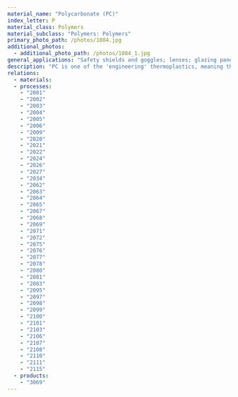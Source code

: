 ```yaml
---
material_name: "Polycarbonate (PC)"
index_letter: P
material_class: Polymers
material_subclass: "Polymers: Polymers"
primary_photo_path: /photos/1084.jpg
additional_photos:
  - additional_photo_path: /photos/1084_1.jpg
general_applications: "Safety shields and goggles; lenses; glazing panels; business machine housing; instrument casings; lighting fittings; safety helmets; electrical switchgear; laminated sheet for bullet-proof glazing; twin-walled sheets for glazing; kitchenware and tableware; microwave cookware, medical (sterilizable) components."
description: "PC is one of the 'engineering' thermoplastics, meaning that they have better mechanical properties than the cheaper 'commodity' polymers. The family includes the plastics polyamide (PA), polyoxymethylene (POM) and polytetrafluorethylene (PTFE). The benzene ring and the -OCOO- carbonate group combine in pure PC to give it its unique characteristics of optical transparency and good toughness and rigidity, even at relatively high temperatures. These properties make PC a good choice for applications such as compact disks, safety hard hats and housings for power tools. To enhance the properties of PC even further, it is possible to co-polymerize the molecule with other monomers (improves the flame retardancy, refractive index and resistance to softening), or to reinforce the PC with glass fibers (giving better mechanical properties at high temperatures)."
relations:
  - materials:
  - processes:
    - "2001"
    - "2002"
    - "2003"
    - "2004"
    - "2005"
    - "2006"
    - "2009"
    - "2020"
    - "2021"
    - "2022"
    - "2024"
    - "2026"
    - "2027"
    - "2034"
    - "2062"
    - "2063"
    - "2064"
    - "2065"
    - "2067"
    - "2068"
    - "2069"
    - "2071"
    - "2072"
    - "2075"
    - "2076"
    - "2077"
    - "2078"
    - "2080"
    - "2081"
    - "2083"
    - "2095"
    - "2097"
    - "2098"
    - "2099"
    - "2100"
    - "2101"
    - "2103"
    - "2106"
    - "2107"
    - "2108"
    - "2110"
    - "2111"
    - "2115"
  - products:
    - "3069"
---
```

